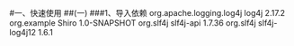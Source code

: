 #一、快速使用
##(一)
###1、导入依赖
	<dependencies>
        <dependency>
            <groupId>org.apache.logging.log4j</groupId>
            <artifactId>log4j</artifactId>
            <version>2.17.2</version>
        </dependency>
        <dependency>
            <groupId>org.example</groupId>
            <artifactId>Shiro</artifactId>
            <version>1.0-SNAPSHOT</version>
        </dependency>
        <dependency>
            <groupId>org.slf4j</groupId>
            <artifactId>slf4j-api</artifactId>
            <version>1.7.36</version>
        </dependency>
        <dependency>
            <groupId>org.slf4j</groupId>
            <artifactId>slf4j-log4j12</artifactId>
            <version>1.6.1</version>
        </dependency>
    </dependencies>